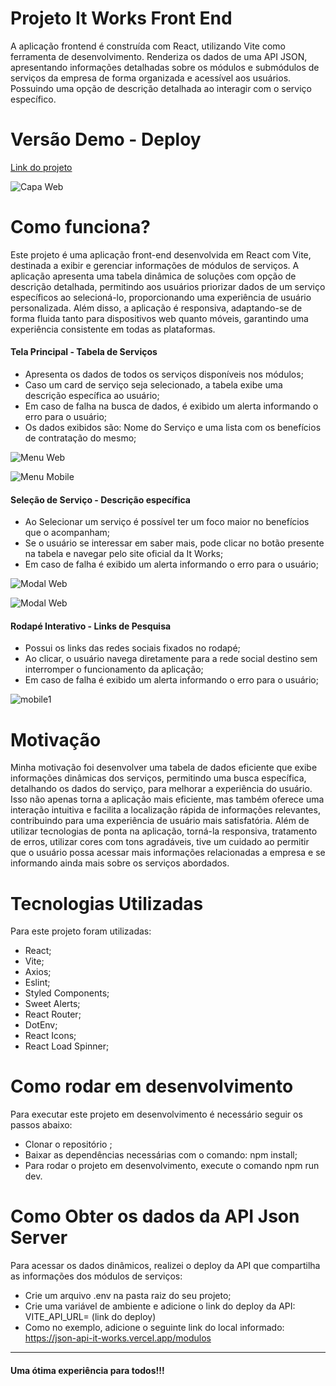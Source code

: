 # Projeto It Works Front End
A aplicação frontend é construída com React, utilizando Vite como ferramenta de desenvolvimento. Renderiza os dados de uma API JSON, apresentando informações detalhadas sobre os módulos e submódulos de serviços da empresa de forma organizada e acessível aos usuários. Possuindo uma opção de descrição detalhada ao interagir com o serviço específico.

# Versão Demo - Deploy 
[Link do projeto]([https://projeto-it-works-front.vercel.app/])

![Capa Web](src/assets/images/6a20d015-7bd1-4f08-8dd3-eeeb546b16c7.jpeg)


# Como funciona?
Este projeto é uma aplicação front-end desenvolvida em React com Vite, destinada a exibir e gerenciar informações de módulos de serviços. A aplicação apresenta uma tabela dinâmica de soluções com opção de descrição detalhada, permitindo aos usuários priorizar dados de um serviço específicos ao selecioná-lo, proporcionando uma experiência de usuário personalizada. Além disso, a aplicação é responsiva, adaptando-se de forma fluida tanto para dispositivos web quanto móveis, garantindo uma experiência consistente em todas as plataformas.

#### Tela Principal - Tabela de Serviços
- Apresenta os dados de todos os serviços disponíveis nos módulos;
- Caso um card de serviço seja selecionado, a tabela exibe uma descrição específica ao usuário;
- Em caso de falha na busca de dados, é exibido um alerta informando o erro para o usuário;
- Os dados exibidos são: Nome do Serviço e uma lista com os benefícios de contratação do mesmo;

![Menu Web](src/assets/images/homepage.jpeg)


![Menu Mobile](src/assets/images/homemobile.jpeg)

#### Seleção de Serviço - Descrição específica
- Ao Selecionar um serviço é possível ter um foco maior no benefícios que o acompanham;
- Se o usuário se interessar em saber mais, pode clicar no botão presente na tabela e navegar pelo site oficial da It Works;
- Em caso de falha é exibido um alerta informando o erro para o usuário;

![Modal Web](src/assets/images/modal.jpeg)


![Modal Web](src/assets/images/modalmobile.jpeg)


#### Rodapé Interativo - Links de Pesquisa
- Possui os links das redes sociais fixados no rodapé;
- Ao clicar, o usuário navega diretamente para a rede social destino sem interromper o funcionamento da aplicação;
- Em caso de falha é exibido um alerta informando o erro para o usuário;

![mobile1](src/assets/images/rodape.jpeg)

# Motivação 

Minha motivação foi desenvolver uma tabela de dados eficiente que exibe informações dinâmicas dos serviços, permitindo uma busca específica, detalhando os dados do serviço, para melhorar a experiência do usuário. Isso não apenas torna a aplicação mais eficiente, mas também oferece uma interação intuitiva e facilita a localização rápida de informações relevantes, contribuindo para uma experiência de usuário mais satisfatória.
Além de utilizar tecnologias de ponta na aplicação, torná-la responsiva, tratamento de erros, utilizar cores com tons agradáveis, tive um cuidado ao permitir que o usuário possa acessar mais informações relacionadas a empresa e se informando ainda mais sobre os serviços abordados.

# Tecnologias Utilizadas
Para este projeto foram utilizadas:

  - React;
  - Vite;
  - Axios;
  - Eslint;
  - Styled Components;
  - Sweet Alerts;
  - React Router;
  - DotEnv;
  - React Icons;
  - React Load Spinner;


# Como rodar em desenvolvimento
Para executar este projeto em desenvolvimento é necessário seguir os passos abaixo:

- Clonar o repositório ;
- Baixar as dependências necessárias com o comando: npm install;
- Para rodar o projeto em desenvolvimento, execute o comando npm run dev.

# Como Obter os dados da API Json Server
Para acessar os dados dinâmicos, realizei o deploy da API que compartilha as informações dos módulos de serviços:

- Crie um arquivo .env na pasta raiz do seu projeto;
- Crie uma variável de ambiente e adicione o link do deploy da API:   VITE_API_URL= (link do deploy)
- Como no exemplo, adicione o seguinte link do local informado: https://json-api-it-works.vercel.app/modulos

---

#### Uma ótima experiência para todos!!! 
